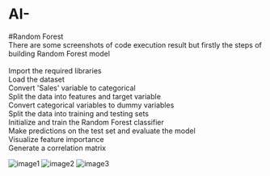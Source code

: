 # AI-
#Random Forest
<br>There are some screenshots of code execution result but firstly the steps of building Random Forest model
<br><br>Import the required libraries
<br>Load the dataset
<br>Convert 'Sales' variable to categorical
<br>Split the data into features and target variable
<br>Convert categorical variables to dummy variables
<br>Split the data into training and testing sets
<br>Initialize and train the Random Forest classifier
<br>Make predictions on the test set and evaluate the model
<br>Visualize feature importance
<br>Generate a correlation matrix
<br>

![image1](https://github.com/eliza-ttt/AI-/assets/73555386/c267b94a-dc87-486c-9d8f-6632544ca253)
![image2](https://github.com/eliza-ttt/AI-/assets/73555386/d67f0d0a-cfb2-487c-aee0-0f7b28e665d7)
![image3](https://github.com/eliza-ttt/AI-/assets/73555386/2a939b51-1715-4ef0-bcf4-df423dd9ecd5)
